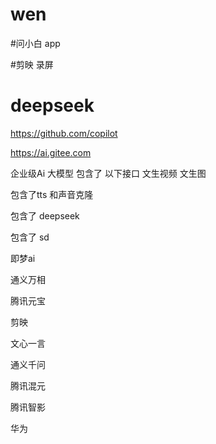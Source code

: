 # wen  

#问小白   app

#剪映   录屏



# deepseek


https://github.com/copilot


https://ai.gitee.com

企业级Ai   大模型
包含了    以下接口
文生视频         文生图

包含了tts   和声音克隆

包含了    deepseek

包含了    sd



即梦ai   


通义万相 


腾讯元宝


剪映



文心一言


通义千问



腾讯混元


腾讯智影



华为









